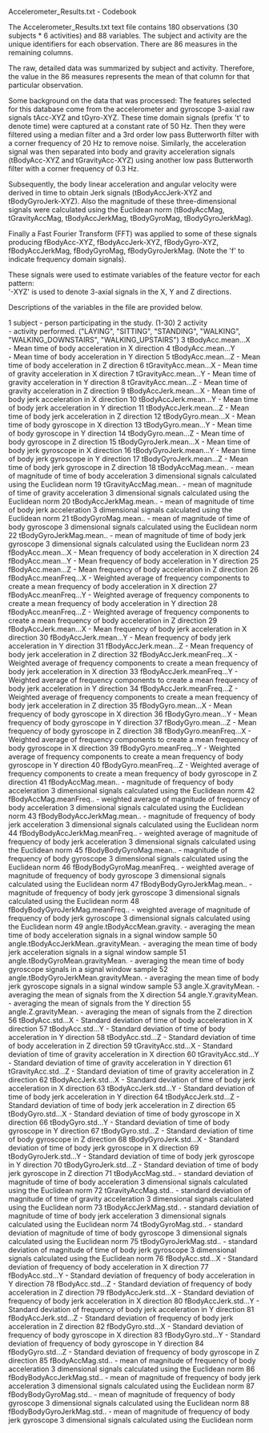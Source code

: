 Accelerometer_Results.txt - Codebook

The Accelerometer_Results.txt text file contains 180 observations (30 subjects * 6 activities) and 88 variables.  The subject and activity are the unique identifiers for each observation.  There are 86 measures in the remaining columns.

The raw, detailed data was summarized by subject and activity.  Therefore, the value in the 86 measures represents the mean of that column for that particular observation.  

Some background on the data that was processed:
The features selected for this database come from the accelerometer and gyroscope 3-axial raw signals tAcc-XYZ and tGyro-XYZ. These time domain signals (prefix 't' to denote time) were captured at a constant rate of 50 Hz. Then they were filtered using a median filter and a 3rd order low pass Butterworth filter with a corner frequency of 20 Hz to remove noise. Similarly, the acceleration signal was then separated into body and gravity acceleration signals (tBodyAcc-XYZ and tGravityAcc-XYZ) using another low pass Butterworth filter with a corner frequency of 0.3 Hz. 

Subsequently, the body linear acceleration and angular velocity were derived in time to obtain Jerk signals (tBodyAccJerk-XYZ and tBodyGyroJerk-XYZ). Also the magnitude of these three-dimensional signals were calculated using the Euclidean norm (tBodyAccMag, tGravityAccMag, tBodyAccJerkMag, tBodyGyroMag, tBodyGyroJerkMag). 

Finally a Fast Fourier Transform (FFT) was applied to some of these signals producing fBodyAcc-XYZ, fBodyAccJerk-XYZ, fBodyGyro-XYZ, fBodyAccJerkMag, fBodyGyroMag, fBodyGyroJerkMag. (Note the 'f' to indicate frequency domain signals). 

These signals were used to estimate variables of the feature vector for each pattern:  
'-XYZ' is used to denote 3-axial signals in the X, Y and Z directions.


Descriptions of the variables in the file are provided below.

1	subject	
		- person participating in the study.  (1-30)
2	activity	
		- activity performed. ("LAYING", "SITTING", "STANDING", "WALKING", "WALKING_DOWNSTAIRS", "WALKING_UPSTAIRS")
3	tBodyAcc.mean...X	
		- Mean time of body acceleration in X direction
4	tBodyAcc.mean...Y	
		- Mean time of body acceleration in Y direction
5	tBodyAcc.mean...Z
		- Mean time of body acceleration in Z direction
6	tGravityAcc.mean...X
		- Mean time of gravity acceleration in X direction
7	tGravityAcc.mean...Y
		- Mean time of gravity acceleration in Y direction
8	tGravityAcc.mean...Z
		- Mean time of gravity acceleration in Z direction
9	tBodyAccJerk.mean...X
		- Mean time of body jerk acceleration in X direction
10	tBodyAccJerk.mean...Y
		- Mean time of body jerk acceleration in Y direction
11	tBodyAccJerk.mean...Z
		- Mean time of body jerk acceleration in Z direction
12	tBodyGyro.mean...X
		- Mean time of body gyroscope in X direction
13	tBodyGyro.mean...Y
		- Mean time of body gyroscope in Y direction
14	tBodyGyro.mean...Z
		- Mean time of body gyroscope in Z direction
15	tBodyGyroJerk.mean...X
		- Mean time of body jerk gyroscope in X direction
16	tBodyGyroJerk.mean...Y
		- Mean time of body jerk gyroscope in Y direction
17	tBodyGyroJerk.mean...Z
		- Mean time of body jerk gyroscope in Z direction
18	tBodyAccMag.mean..
		- mean of magnitude of time of body acceleration 3 dimensional signals calculated using the Euclidean norm
19	tGravityAccMag.mean..
		- mean of magnitude of time of gravity acceleration 3 dimensional signals calculated using the Euclidean norm
20	tBodyAccJerkMag.mean..
		- mean of magnitude of time of body jerk acceleration 3 dimensional signals calculated using the Euclidean norm
21	tBodyGyroMag.mean..
		- mean of magnitude of time of body gyroscope 3 dimensional signals calculated using the Euclidean norm
22	tBodyGyroJerkMag.mean..
		- mean of magnitude of time of body jerk gyroscope 3 dimensional signals calculated using the Euclidean norm
23	fBodyAcc.mean...X
		- Mean frequency of body acceleration in X direction
24	fBodyAcc.mean...Y
		- Mean frequency of body acceleration in Y direction
25	fBodyAcc.mean...Z
		- Mean frequency of body acceleration in Z direction
26	fBodyAcc.meanFreq...X
		- Weighted average of frequency components to create a mean frequency of body acceleration in X direction
27	fBodyAcc.meanFreq...Y
		- Weighted average of frequency components to create a mean frequency of body acceleration in Y direction
28	fBodyAcc.meanFreq...Z
		- Weighted average of frequency components to create a mean frequency of body acceleration in Z direction
29	fBodyAccJerk.mean...X
		- Mean frequency of body jerk acceleration in X direction
30	fBodyAccJerk.mean...Y
		- Mean frequency of body jerk acceleration in Y direction
31	fBodyAccJerk.mean...Z
		- Mean frequency of body jerk acceleration in Z direction
32	fBodyAccJerk.meanFreq...X
		- Weighted average of frequency components to create a mean frequency of body jerk acceleration in X direction
33	fBodyAccJerk.meanFreq...Y
		- Weighted average of frequency components to create a mean frequency of body jerk acceleration in Y direction
34	fBodyAccJerk.meanFreq...Z
		- Weighted average of frequency components to create a mean frequency of body jerk acceleration in Z direction
35	fBodyGyro.mean...X
		- Mean frequency of body gyroscope in X direction
36	fBodyGyro.mean...Y
		- Mean frequency of body gyroscope in Y direction
37	fBodyGyro.mean...Z
		- Mean frequency of body gyroscope in Z direction
38	fBodyGyro.meanFreq...X
		- Weighted average of frequency components to create a mean frequency of body gyroscope in X direction
39	fBodyGyro.meanFreq...Y
		- Weighted average of frequency components to create a mean frequency of body gyroscope in Y direction
40	fBodyGyro.meanFreq...Z
		- Weighted average of frequency components to create a mean frequency of body gyroscope in Z direction
41	fBodyAccMag.mean..
		- magnitude of frequency of body acceleration 3 dimensional signals calculated using the Euclidean norm
42	fBodyAccMag.meanFreq..
		- weighted average of magnitude of frequency of body acceleration 3 dimensional signals calculated using the Euclidean norm
43	fBodyBodyAccJerkMag.mean..
		- magnitude of frequency of body jerk acceleration 3 dimensional signals calculated using the Euclidean norm
44	fBodyBodyAccJerkMag.meanFreq..
		- weighted average of magnitude of frequency of body jerk acceleration 3 dimensional signals calculated using the Euclidean norm
45	fBodyBodyGyroMag.mean..
		- magnitude of frequency of body gyroscope 3 dimensional signals calculated using the Euclidean norm
46	fBodyBodyGyroMag.meanFreq..
		- weighted average of magnitude of frequency of body gyroscope 3 dimensional signals calculated using the Euclidean norm
47	fBodyBodyGyroJerkMag.mean..
		- magnitude of frequency of body jerk gyroscope 3 dimensional signals calculated using the Euclidean norm
48	fBodyBodyGyroJerkMag.meanFreq..
		- weighted average of magnitude of frequency of body jerk gyroscope 3 dimensional signals calculated using the Euclidean norm
49	angle.tBodyAccMean.gravity.
		- averaging the mean time of body acceleration signals in a signal window sample
50	angle.tBodyAccJerkMean..gravityMean.
		- averaging the mean time of body jerk acceleration signals in a signal window sample
51	angle.tBodyGyroMean.gravityMean.
		- averaging the mean time of body gyroscope signals in a signal window sample
52	angle.tBodyGyroJerkMean.gravityMean.
		- averaging the mean time of body jerk gyroscope signals in a signal window sample
53	angle.X.gravityMean.
		- averaging the mean of signals from the X direction 
54	angle.Y.gravityMean.
		- averaging the mean of signals from the Y direction 
55	angle.Z.gravityMean.
		- averaging the mean of signals from the Z direction 
56	tBodyAcc.std...X
		- Standard deviation of time of body acceleration in X direction
57	tBodyAcc.std...Y
		- Standard deviation of time of body acceleration in Y direction
58	tBodyAcc.std...Z
		- Standard deviation of time of body acceleration in Z direction
59	tGravityAcc.std...X
		- Standard deviation of time of gravity acceleration in X direction
60	tGravityAcc.std...Y
		- Standard deviation of time of gravity acceleration in Y direction
61	tGravityAcc.std...Z
		- Standard deviation of time of gravity acceleration in Z direction
62	tBodyAccJerk.std...X
		- Standard deviation of time of body jerk acceleration in X direction
63	tBodyAccJerk.std...Y
		- Standard deviation of time of body jerk acceleration in Y direction
64	tBodyAccJerk.std...Z
		- Standard deviation of time of body jerk acceleration in Z direction
65	tBodyGyro.std...X
		- Standard deviation of time of body gyroscope in X direction
66	tBodyGyro.std...Y
		- Standard deviation of time of body gyroscope in Y direction
67	tBodyGyro.std...Z
		- Standard deviation of time of body gyroscope in Z direction
68	tBodyGyroJerk.std...X
		- Standard deviation of time of body jerk gyroscope in X direction
69	tBodyGyroJerk.std...Y
		- Standard deviation of time of body jerk gyroscope in Y direction
70	tBodyGyroJerk.std...Z
		- Standard deviation of time of body jerk gyroscope in Z direction
71	tBodyAccMag.std..
		- standard deviation of magnitude of time of body acceleration 3 dimensional signals calculated using the Euclidean norm
72	tGravityAccMag.std..
		- standard deviation of magnitude of time of gravity acceleration 3 dimensional signals calculated using the Euclidean norm
73	tBodyAccJerkMag.std..
		- standard deviation of magnitude of time of body jerk acceleration 3 dimensional signals calculated using the Euclidean norm
74	tBodyGyroMag.std..
		- standard deviation of magnitude of time of body gyroscope 3 dimensional signals calculated using the Euclidean norm
75	tBodyGyroJerkMag.std..
		- standard deviation of magnitude of time of body jerk gyroscope 3 dimensional signals calculated using the Euclidean norm
76	fBodyAcc.std...X
		- Standard deviation of frequency of body acceleration in X direction
77	fBodyAcc.std...Y
		- Standard deviation of frequency of body acceleration in Y direction
78	fBodyAcc.std...Z
		- Standard deviation of frequency of body acceleration in Z direction
79	fBodyAccJerk.std...X
		- Standard deviation of frequency of body jerk acceleration in X direction
80	fBodyAccJerk.std...Y
		- Standard deviation of frequency of body jerk acceleration in Y direction
81	fBodyAccJerk.std...Z
		- Standard deviation of frequency of body jerk acceleration in Z direction
82	fBodyGyro.std...X
		- Standard deviation of frequency of body gyroscope in X direction
83	fBodyGyro.std...Y
		- Standard deviation of frequency of body gyroscope in Y direction
84	fBodyGyro.std...Z
		- Standard deviation of frequency of body gyroscope in Z direction
85	fBodyAccMag.std..
		- mean of magnitude of frequency of body acceleration 3 dimensional signals calculated using the Euclidean norm
86	fBodyBodyAccJerkMag.std..
		- mean of magnitude of frequency of body jerk acceleration 3 dimensional signals calculated using the Euclidean norm
87	fBodyBodyGyroMag.std..
		- mean of magnitude of frequency of body gyroscope 3 dimensional signals calculated using the Euclidean norm
88	fBodyBodyGyroJerkMag.std..
		- mean of magnitude of frequency of body jerk gyroscope 3 dimensional signals calculated using the Euclidean norm
	
